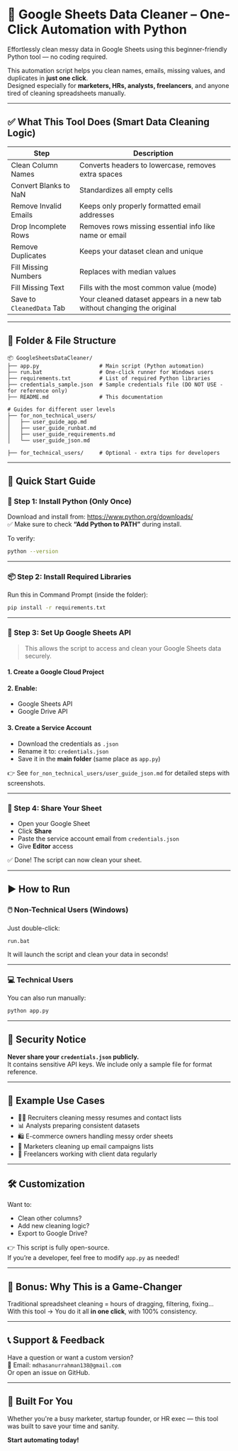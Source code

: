 # 🧼 Google Sheets Data Cleaner – One-Click Automation with Python

Effortlessly clean messy data in Google Sheets using this beginner-friendly Python tool — no coding required.

This automation script helps you clean names, emails, missing values, and duplicates in **just one click**.  
Designed especially for **marketers, HRs, analysts, freelancers**, and anyone tired of cleaning spreadsheets manually.

---

## ✅ What This Tool Does (Smart Data Cleaning Logic)

| Step                                         | Description                                                                 |
|---------------------------|-----------------------------------------------------------------------------|
| Clean Column Names        | Converts headers to lowercase, removes extra spaces                        |
| Convert Blanks to NaN     | Standardizes all empty cells                                                |
| Remove Invalid Emails     | Keeps only properly formatted email addresses                              |
| Drop Incomplete Rows      | Removes rows missing essential info like name or email                     |
| Remove Duplicates         | Keeps your dataset clean and unique                                         |
| Fill Missing Numbers      | Replaces with median values                                                 |
| Fill Missing Text         | Fills with the most common value (mode)                                     |
| Save to `CleanedData` Tab | Your cleaned dataset appears in a new tab without changing the original     |

---

## 📁 Folder & File Structure

```
📦 GoogleSheetsDataCleaner/
├── app.py                   # Main script (Python automation)
├── run.bat                  # One-click runner for Windows users
├── requirements.txt         # List of required Python libraries
├── credentials_sample.json  # Sample credentials file (DO NOT USE - for reference only)
├── README.md                # This documentation

# Guides for different user levels
├── for_non_technical_users/
│   ├── user_guide_app.md
│   ├── user_guide_runbat.md
│   ├── user_guide_requirements.md
│   └── user_guide_json.md

├── for_technical_users/     # Optional - extra tips for developers
```

---

## 🚀 Quick Start Guide

### 🔧 Step 1: Install Python (Only Once)

Download and install from: https://www.python.org/downloads/  
✅ Make sure to check **“Add Python to PATH”** during install.

To verify:
```bash
python --version
```

---

### 📦 Step 2: Install Required Libraries

Run this in Command Prompt (inside the folder):

```bash
pip install -r requirements.txt
```

---

### 🔐 Step 3: Set Up Google Sheets API

> This allows the script to access and clean your Google Sheets data securely.

#### 1. Create a Google Cloud Project  
#### 2. Enable:
- Google Sheets API  
- Google Drive API

#### 3. Create a Service Account  
- Download the credentials as `.json`  
- Rename it to: `credentials.json`  
- Save it in the **main folder** (same place as `app.py`)

👉 See `for_non_technical_users/user_guide_json.md` for detailed steps with screenshots.

---

### 📄 Step 4: Share Your Sheet

- Open your Google Sheet  
- Click **Share**  
- Paste the service account email from `credentials.json`  
- Give **Editor** access  

✅ Done! The script can now clean your sheet.

---

## ▶️ How to Run

### 🖱️ Non-Technical Users (Windows)

Just double-click:
```
run.bat
```

It will launch the script and clean your data in seconds!

---

### 💻 Technical Users

You can also run manually:
```bash
python app.py
```

---

## 🔐 Security Notice

**Never share your `credentials.json` publicly.**  
It contains sensitive API keys. We include only a sample file for format reference.

---

## 📍 Example Use Cases

- 🧑‍💼 Recruiters cleaning messy resumes and contact lists  
- 📊 Analysts preparing consistent datasets  
- 🛍️ E-commerce owners handling messy order sheets  
- 📧 Marketers cleaning up email campaigns lists  
- 💼 Freelancers working with client data regularly

---

## 🛠️ Customization

Want to:
- Clean other columns?
- Add new cleaning logic?
- Export to Google Drive?

👉 This script is fully open-source.  
If you’re a developer, feel free to modify `app.py` as needed!

---

## 🧠 Bonus: Why This is a Game-Changer

Traditional spreadsheet cleaning = hours of dragging, filtering, fixing...  
With this tool → You do it all **in one click**, with 100% consistency.

---

## 📞 Support & Feedback

Have a question or want a custom version?  
📩 Email: `mdhasanurrahman138@gmail.com`  
Or open an issue on GitHub.

---

## 🙌 Built For You

Whether you're a busy marketer, startup founder, or HR exec — this tool was built to save your time and sanity.

**Start automating today!**
